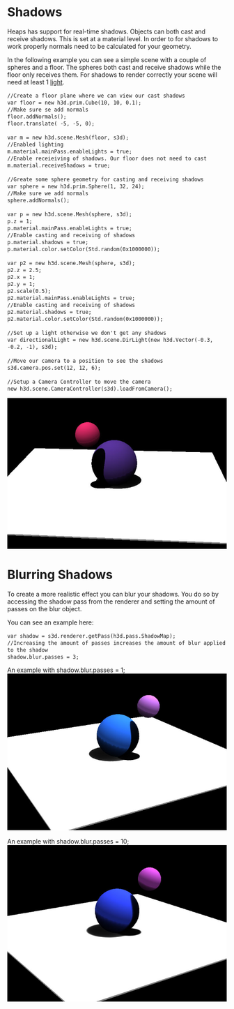 # Shadows

Heaps has support for real-time shadows.  Objects can both cast and receive shadows.  This is set at a material level.  In order to for shadows to work properly normals need to be calculated for your geometry.

In the following example you can see a simple scene with a couple of spheres and a floor.  The spheres both cast and receive shadows while the floor only receives them.  For shadows to render correctly your scene will need at least 1 [light](/documentation/h3d/lights.html).

```
//Create a floor plane where we can view our cast shadows
var floor = new h3d.prim.Cube(10, 10, 0.1);
//Make sure se add normals
floor.addNormals();
floor.translate( -5, -5, 0);

var m = new h3d.scene.Mesh(floor, s3d);
//Enabled lighting
m.material.mainPass.enableLights = true;
//Enable receieiving of shadows. Our floor does not need to cast
m.material.receiveShadows = true;

//Greate some sphere geometry for casting and receiving shadows
var sphere = new h3d.prim.Sphere(1, 32, 24);
//Make sure we add normals
sphere.addNormals();

var p = new h3d.scene.Mesh(sphere, s3d);
p.z = 1;
p.material.mainPass.enableLights = true;
//Enable casting and receiving of shadows
p.material.shadows = true;
p.material.color.setColor(Std.random(0x1000000));

var p2 = new h3d.scene.Mesh(sphere, s3d);
p2.z = 2.5;
p2.x = 1;
p2.y = 1;
p2.scale(0.5);
p2.material.mainPass.enableLights = true;
//Enable casting and receiving of shadows
p2.material.shadows = true;
p2.material.color.setColor(Std.random(0x1000000));

//Set up a light otherwise we don't get any shadows
var directionalLight = new h3d.scene.DirLight(new h3d.Vector(-0.3, -0.2, -1), s3d);

//Move our camera to a position to see the shadows
s3d.camera.pos.set(12, 12, 6);

//Setup a Camera Controller to move the camera
new h3d.scene.CameraController(s3d).loadFromCamera();
```

![Shadow Example](img/h3d/shadows.jpg)

# Blurring Shadows

To create a more realistic effect you can blur your shadows.  You do so by accessing the shadow pass from the renderer and setting the amount of passes on the blur object.
 
You can see an example here:

```
var shadow = s3d.renderer.getPass(h3d.pass.ShadowMap);
//Increasing the amount of passes increases the amount of blur applied to the shadow
shadow.blur.passes = 3;
```

An example with shadow.blur.passes = 1;
![Shadow blurring set to 1](img/h3d/shadows_blur_1.jpg)

An example with shadow.blur.passes = 10;
![Shadow blurring set to 10](img/h3d/shadows_blur_10.jpg)